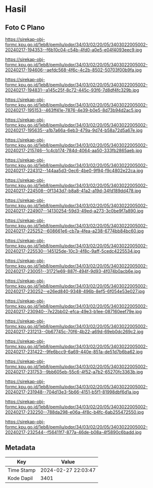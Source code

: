 # Hasil

## Foto C Plano

https://sirekap-obj-formc.kpu.go.id/1eb8/pemilu/pdpr/34/03/02/20/05/3403022005002-20240217-194353--f6b10c04-c54b-4fd0-a0e5-e04f4093eec9.jpg

https://sirekap-obj-formc.kpu.go.id/1eb8/pemilu/pdpr/34/03/02/20/05/3403022005002-20240217-194606--aefdc568-4f6c-4c2b-8502-50703f00b9fa.jpg

https://sirekap-obj-formc.kpu.go.id/1eb8/pemilu/pdpr/34/03/02/20/05/3403022005002-20240217-194831--a145c25f-8c72-445c-93f6-7d8df4fc329b.jpg

https://sirekap-obj-formc.kpu.go.id/1eb8/pemilu/pdpr/34/03/02/20/05/3403022005002-20240217-195153--463ff41e-7876-4e39-b0e5-8d73b94d2ac5.jpg

https://sirekap-obj-formc.kpu.go.id/1eb8/pemilu/pdpr/34/03/02/20/05/3403022005002-20240217-195635--a1b7a66a-6eb3-479a-9d74-b58a72d5a67e.jpg

https://sirekap-obj-formc.kpu.go.id/1eb8/pemilu/pdpr/34/03/02/20/05/3403022005002-20240217-215746--1c4cb174-784d-4064-aa50-333fb2865aeb.jpg

https://sirekap-obj-formc.kpu.go.id/1eb8/pemilu/pdpr/34/03/02/20/05/3403022005002-20240217-224312--144aa5d3-0ec6-4be0-9f94-f9c4802e22ca.jpg

https://sirekap-obj-formc.kpu.go.id/1eb8/pemilu/pdpr/34/03/02/20/05/3403022005002-20240217-224508--0f1343d7-b8a8-41a2-a19d-34fd189dd478.jpg

https://sirekap-obj-formc.kpu.go.id/1eb8/pemilu/pdpr/34/03/02/20/05/3403022005002-20240217-224907--14130254-59d3-49ed-a273-3c0be9f7a890.jpg

https://sirekap-obj-formc.kpu.go.id/1eb8/pemilu/pdpr/34/03/02/20/05/3403022005002-20240217-225252--608661e6-cb7a-4fea-a238-6774bb84bc60.jpg

https://sirekap-obj-formc.kpu.go.id/1eb8/pemilu/pdpr/34/03/02/20/05/3403022005002-20240217-225530--145125de-10c3-4f8c-9aff-5cedc4225534.jpg

https://sirekap-obj-formc.kpu.go.id/1eb8/pemilu/pdpr/34/03/02/20/05/3403022005002-20240217-230051--31721e69-887f-494f-9d93-4f074b0acb6e.jpg

https://sirekap-obj-formc.kpu.go.id/1eb8/pemilu/pdpr/34/03/02/20/05/3403022005002-20240217-230252--e26ed840-9348-496b-8ef5-6f054e53e027.jpg

https://sirekap-obj-formc.kpu.go.id/1eb8/pemilu/pdpr/34/03/02/20/05/3403022005002-20240217-230940--7e22bb02-efca-49e3-b1ee-087160eef79e.jpg

https://sirekap-obj-formc.kpu.go.id/1eb8/pemilu/pdpr/34/03/02/20/05/3403022005002-20240217-231213--0b67745c-70f6-4b22-a69d-69eb0dc269c2.jpg

https://sirekap-obj-formc.kpu.go.id/1eb8/pemilu/pdpr/34/03/02/20/05/3403022005002-20240217-231422--9fe6bcc9-6a69-440e-851a-de51d7b6ba62.jpg

https://sirekap-obj-formc.kpu.go.id/1eb8/pemilu/pdpr/34/03/02/20/05/3403022005002-20240217-231753--9bb605eb-55c6-4f52-a7b2-65270fc3363b.jpg

https://sirekap-obj-formc.kpu.go.id/1eb8/pemilu/pdpr/34/03/02/20/05/3403022005002-20240217-231948--704d13e3-5b66-4151-b5f1-81998dbf6d1a.jpg

https://sirekap-obj-formc.kpu.go.id/1eb8/pemilu/pdpr/34/03/02/20/05/3403022005002-20240217-232250--788da298-e06a-4f8c-b4fc-6ab255472550.jpg

https://sirekap-obj-formc.kpu.go.id/1eb8/pemilu/pdpr/34/03/02/20/05/3403022005002-20240217-232544--f56411f7-877a-46de-b08a-4f5890c6badd.jpg


## Metadata

| Key        | Value               |
| ---------- | ------------------- |
| Time Stamp | 2024-02-27 22:03:47 |
| Kode Dapil | 3401                |



